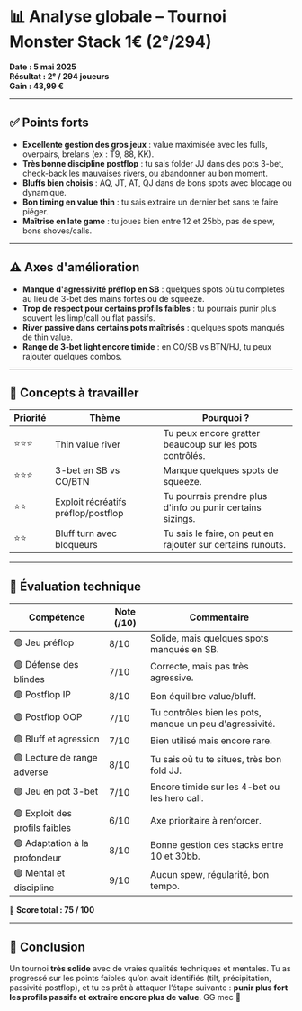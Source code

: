 # 📊 Analyse globale – Tournoi Monster Stack 1€ (2ᵉ/294)

**Date : 5 mai 2025**  
**Résultat : 2ᵉ / 294 joueurs**  
**Gain : 43,99 €**

---

## ✅ Points forts

- **Excellente gestion des gros jeux** : value maximisée avec les fulls, overpairs, brelans (ex : T9, 88, KK).
- **Très bonne discipline postflop** : tu sais folder JJ dans des pots 3-bet, check-back les mauvaises rivers, ou abandonner au bon moment.
- **Bluffs bien choisis** : AQ, JT, AT, QJ dans de bons spots avec blocage ou dynamique.
- **Bon timing en value thin** : tu sais extraire un dernier bet sans te faire piéger.
- **Maîtrise en late game** : tu joues bien entre 12 et 25bb, pas de spew, bons shoves/calls.

---

## ⚠️ Axes d'amélioration

- **Manque d'agressivité préflop en SB** : quelques spots où tu completes au lieu de 3-bet des mains fortes ou de squeeze.
- **Trop de respect pour certains profils faibles** : tu pourrais punir plus souvent les limp/call ou flat passifs.
- **River passive dans certains pots maîtrisés** : quelques spots manqués de thin value.
- **Range de 3-bet light encore timide** : en CO/SB vs BTN/HJ, tu peux rajouter quelques combos.

---

## 🎯 Concepts à travailler

| Priorité | Thème                              | Pourquoi ? |
|----------|------------------------------------|------------|
| ⭐⭐⭐     | Thin value river                   | Tu peux encore gratter beaucoup sur les pots contrôlés. |
| ⭐⭐⭐     | 3-bet en SB vs CO/BTN              | Manque quelques spots de squeeze. |
| ⭐⭐      | Exploit récréatifs préflop/postflop| Tu pourrais prendre plus d'info ou punir certains sizings. |
| ⭐⭐      | Bluff turn avec bloqueurs          | Tu sais le faire, on peut en rajouter sur certains runouts. |

---

## 🧠 Évaluation technique

| Compétence                             | Note (/10) | Commentaire |
|----------------------------------------|------------|-------------|
| 🟢 Jeu préflop                         | 8/10       | Solide, mais quelques spots manqués en SB. |
| 🟢 Défense des blindes                 | 7/10       | Correcte, mais pas très agressive. |
| 🟢 Postflop IP                         | 8/10       | Bon équilibre value/bluff. |
| 🟢 Postflop OOP                        | 7/10       | Tu contrôles bien les pots, manque un peu d'agressivité. |
| 🟢 Bluff et agression                  | 7/10       | Bien utilisé mais encore rare. |
| 🟢 Lecture de range adverse            | 8/10       | Tu sais où tu te situes, très bon fold JJ. |
| 🟢 Jeu en pot 3-bet                    | 7/10       | Encore timide sur les 4-bet ou les hero call. |
| 🟢 Exploit des profils faibles         | 6/10       | Axe prioritaire à renforcer. |
| 🟢 Adaptation à la profondeur          | 8/10       | Bonne gestion des stacks entre 10 et 30bb. |
| 🟢 Mental et discipline                | 9/10       | Aucun spew, régularité, bon tempo. |

**🎯 Score total : 75 / 100**

---

## 📝 Conclusion

Un tournoi **très solide** avec de vraies qualités techniques et mentales. Tu as progressé sur les points faibles qu’on avait identifiés (tilt, précipitation, passivité postflop), et tu es prêt à attaquer l’étape suivante : **punir plus fort les profils passifs et extraire encore plus de value**. GG mec 💪

